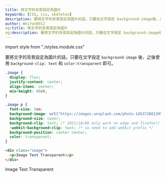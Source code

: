 ```yaml
---
title: 將文字的背景設定為圖片
keywords: [CSS, css, skeleton]
description: 要將文字的背景設定為圖片的話，只要在文字設定 background-image後，之後使用 background-clip:text 和 color:transparent 即可。
author: WeiYun0912
og:title: 將文字的背景設定為圖片
og:description: 要將文字的背景設定為圖片的話，只要在文字設定 background-image後，之後使用 background-clip:text 和 color:transparent 即可。
---
```


import style from "./styles.module.css"

要將文字的背景設定為圖片的話，只要在文字設定 `background-image` 後，之後使用 `background-clip: text` 和 `color:transparent` 即可。

```css title='style.css' showLineNumbers
.image {
  display: flex;
  justify-content: center;
  align-items: center;
  min-height: 80vh;
}

.image p {
  font-size: 5em;
  background-image: url("https://images.unsplash.com/photo-1453728013993-6d66e9c9123a?ixid=MnwxMjA3fDB8MHxzZWFyY2h8Mnx8dmlld3xlbnwwfHwwfHw%3D&ixlib=rb-1.2.1&auto=format&fit=crop&w=500&q=60");
  background-size: cover;
  background-clip: text; /* 2021/10/06 only work on edge and firefox*/
  -webkit-background-clip: text; /* so need to add webkit prefix */
  background-position: center center;
  color: transparent;
}
```

```html title='index.html' showLineNumbers
<div class="image">
  <p>Image Text Transparent</p>
</div>
```

<div class={style.image}>
  <p>Image Text Transparent</p>
</div>

